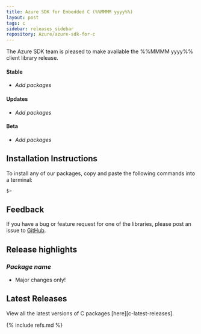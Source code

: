 ```yaml
---
title: Azure SDK for Embedded C (%%MMMM yyyy%%)
layout: post
tags: c
sidebar: releases_sidebar
repository: Azure/azure-sdk-for-c
---
```


The Azure SDK team is pleased to make available the %%MMMM yyyy%% client library release.

#### Stable

- _Add packages_

#### Updates

- _Add packages_

#### Beta

- _Add packages_

## Installation Instructions

To install any of our packages, copy and paste the following commands into a terminal:

```bash
$> 
```

## Feedback

If you have a bug or feature request for one of the libraries, please post an issue to [GitHub](https://github.com/Azure/azure-sdk-for-c/issues).

## Release highlights

### _Package name_

- Major changes only!

## Latest Releases

View all the latest versions of C packages [here][c-latest-releases].

{% include refs.md %}
